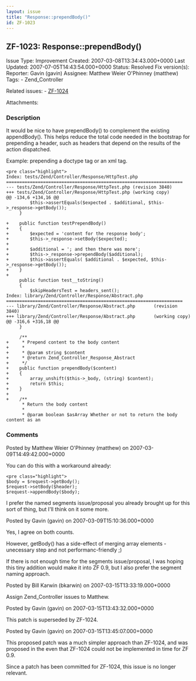 ```yaml
---
layout: issue
title: "Response::prependBody()"
id: ZF-1023
---
```


ZF-1023: Response::prependBody()
--------------------------------

 Issue Type: Improvement Created: 2007-03-08T13:34:43.000+0000 Last Updated: 2007-07-05T14:43:54.000+0000 Status: Resolved Fix version(s): 
 Reporter:  Gavin (gavin)  Assignee:  Matthew Weier O'Phinney (matthew)  Tags: - Zend\_Controller
 
 Related issues: - [ZF-1024](/issues/browse/ZF-1024)
 
 Attachments: 
### Description

It would be nice to have prependBody() to complement the existing appendBody(). This helps reduce the total code needed in the bootstrap for prepending a header, such as headers that depend on the results of the action dispatched.

Example: prepending a doctype tag or an xml tag.

 
    <pre class="highlight">
    Index: tests/Zend/Controller/Response/HttpTest.php
    ===================================================================
    --- tests/Zend/Controller/Response/HttpTest.php (revision 3840)
    +++ tests/Zend/Controller/Response/HttpTest.php (working copy)
    @@ -134,6 +134,16 @@
             $this->assertEquals($expected . $additional, $this->_response->getBody());
         }
    
    +    public function testPrependBody()
    +    {
    +        $expected = 'content for the response body';
    +        $this->_response->setBody($expected);
    +
    +        $additional = '; and then there was more';
    +        $this->_response->prependBody($additional);
    +        $this->assertEquals( $additional . $expected, $this->_response->getBody());
    +    }
    +
         public function test__toString()
         {
             $skipHeadersTest = headers_sent();
    Index: library/Zend/Controller/Response/Abstract.php
    ===================================================================
    --- library/Zend/Controller/Response/Abstract.php       (revision 3840)
    +++ library/Zend/Controller/Response/Abstract.php       (working copy)
    @@ -316,6 +316,18 @@
         }
    
         /**
    +     * Prepend content to the body content
    +     *
    +     * @param string $content
    +     * @return Zend_Controller_Response_Abstract
    +     */
    +    public function prependBody($content)
    +    {
    +        array_unshift($this->_body, (string) $content);
    +        return $this;
    +    }
    +
    +    /**
          * Return the body content
          *
          * @param boolean $asArray Whether or not to return the body content as an


 

 

### Comments

Posted by Matthew Weier O'Phinney (matthew) on 2007-03-09T14:49:42.000+0000

You can do this with a workaround already:

 
    <pre class="highlight">
    $body = $request->getBody();
    $request->setBody($header);
    $request->appendBody($body);


I prefer the named segments issue/proposal you already brought up for this sort of thing, but I'll think on it some more.

 

 

Posted by Gavin (gavin) on 2007-03-09T15:10:36.000+0000

Yes, I agree on both counts.

However, getBody() has a side-effect of merging array elements - unecessary step and not performanc-friendly ;)

If there is not enough time for the segments issue/proposal, I was hoping this tiny addition would make it into ZF 0.9, but I also prefer the segment naming approach.

 

 

Posted by Bill Karwin (bkarwin) on 2007-03-15T13:33:19.000+0000

Assign Zend\_Controller issues to Matthew.

 

 

Posted by Gavin (gavin) on 2007-03-15T13:43:32.000+0000

This patch is superseded by ZF-1024.

 

 

Posted by Gavin (gavin) on 2007-03-15T13:45:07.000+0000

This proposed patch was a much simpler approach than ZF-1024, and was proposed in the even that ZF-1024 could not be implemented in time for ZF 0.9.

Since a patch has been committed for ZF-1024, this issue is no longer relevant.

 

 